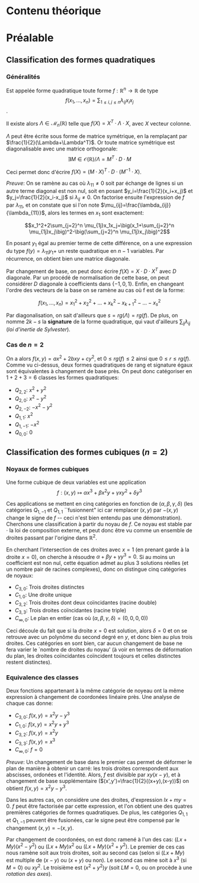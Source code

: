 # Contenu théorique

# Préalable

## Classification des formes quadratiques

### Généralités

Est appelée forme quadratique toute forme $f:\mathbb{R}^n\to\mathbb{R}$ de type $$f(x_1,...,x_n)=\sum_{1\leq i,j\leq n}\lambda_{ij}x_ix_j$$.

Il existe alors $\Lambda\in \mathcal{M}_n(\mathbb{R})$ telle que $f(X)=X^T\cdot\Lambda\cdot X$, avec $X$ vecteur colonne.

$\Lambda$ peut être écrite sous forme de matrice symétrique, en la remplaçant par $\frac{1}{2}(\Lambda+\Lambda^T)$. Or toute matrice symétrique est diagonalisable avec une matrice orthogonale: $$\exists M \in \mathcal{O}(\mathbb{R}) / \Lambda = M^T\cdot D\cdot M$$

Ceci permet donc d'écrire $f(X) = (M\cdot X)^T\cdot D\cdot (M^{-1}\cdot X)$.

*Preuve*: On se ramène au cas où $\lambda_{11} \neq 0$ soit par échange de lignes si un autre terme diagonal est non nul, soit en posant $y_i=\frac{1}{2}(x_i+x_j)$ et $y_j=\frac{1}{2}(x_i-x_j)$ si $\lambda_{ij}\neq 0$. On factorise ensuite l'expression de $f$ par $\lambda_{11}$, et on constate que si l'on note $\mu_{ij}=\frac{\lambda_{ij}}{\lambda_{11}}$, alors les termes en $x_1$ sont exactement:

$$x_1^2+2\sum_{j=2}^n \mu_{1j}x_1x_j=\big(x_1+\sum_{j=2}^n \mu_{1j}x_j\big)^2-\big(\sum_{j=2}^n \mu_{1j}x_j\big)^2$$

En posant $y_1$ égal au premier terme de cette différence, on a une expression du type $f(y)=\lambda_{11}y_1+$ un reste quadratique en $n-1$ variables. Par récurrence, on obtient bien une matrice diagonale.

Par changement de base, on peut donc écrire $f(X) = X\cdot D\cdot X^T$ avec $D$ diagonale. Par un procédé de normalisation de cette base, on peut considérer $D$ diagonale à coefficients dans $\{-1,0,1\}$. Enfin, en changeant l'ordre des vecteurs de la base on se ramène au cas où f est de la forme:

$$f(x_1,...,x_n)=x_1^2+x_2^2+...+x_k^2-x_{k+1}^2-...-x_s^2$$

Par diagonalisation, on sait d'ailleurs que $s=rg(\Lambda)=rg(f)$. De plus, on nomme $2k-s$ la **signature** de la forme quadratique, qui vaut d'ailleurs $\sum_{ij}\lambda_{ij}$ (*loi d'inertie de Sylvester*).

### Cas de $n=2$

On a alors $f(x,y)=ax^2+2bxy+cy^2$, et $0\leq rg(f)\leq 2$ ainsi que $0\leq r\leq rg(f)$. Comme vu ci-dessus, deux formes quadratiques de rang et signature égaux sont équivalentes à changement de base près. On peut donc catégoriser en $1+2+3=6$ classes les formes quadratiques:

 - $Q_{2,2}$: $x^2+y^2$
 - $Q_{2,0}$: $x^2-y^2$
 - $Q_{2,-2}$: $-x^2-y^2$
 - $Q_{1,1}$: $x^2$
 - $Q_{1,-1}$: $-x^2$
 - $Q_{0,0}$: $0$

## Classification des formes cubiques ($n=2$)

### Noyaux de formes cubiques

Une forme cubique de deux variables est une application $$f: (x,y) \mapsto \alpha x^3+\beta x^2y+\gamma xy^2+\delta y^3$$

Ces applications se mettent en cinq catégories en fonction de $(\alpha,\beta,\gamma,\delta)$ (les catégories $Q_{1,-1}$ et $Q_{1,1}$ ``fusionnent" ici car remplacer $(x,y)$ par $-(x,y)$ change le signe de $f$ -- ceci n'est bien entendu pas une démonstration).
Cherchons une classification à partir du noyau de $f$. Ce noyau est stable par $\cdot$ la loi de composition externe, et peut donc être vu comme un ensemble de droites passant par l'origine dans $\mathbb{R}^2$.

En cherchant l'intersection de ces droites avec $x=1$ (en prenant garde à la droite $x=0$), on cherche à résoudre $\alpha+\beta y+\gamma y^3=0$. Si au moins un coefficient est non nul, cette équation admet au plus 3 solutions réelles (et un nombre pair de racines complexes), donc on distingue cinq catégories de noyaux:

 - $C_{3,0}$: Trois droites distinctes
 - $C_{1,0}$: Une droite unique
 - $C_{3,2}$: Trois droites dont deux coïncidantes (racine double)
 - $C_{3,3}$: Trois droites coïncidantes (racine triple)
 - $C_{\infty,0}$: Le plan en entier (cas où $(\alpha,\beta,\gamma,\delta)=(0,0,0,0)$)

Ceci découle du fait que si la droite $x=0$ est solution, alors $\delta=0$ et on se retrouve avec un polynôme du second degré en $y$, et donc bien au plus trois droites. Ces catégories en sont bien, car aucun changement de base ne fera varier le `nombre de droites du noyau' (à voir en termes de déformation du plan, les droites coïncidantes coïncident toujours et celles distinctes restent distinctes).

### Equivalence des classes

Deux fonctions appartenant à la même catégorie de noyeau ont la même expression à changement de coordonées linéaire près. Une analyse de chaque cas donne:

 - $C_{3,0}$: $f(x,y)=x^2y-y^3$
 - $C_{1,0}$: $f(x,y)=x^2y+y^3$
 - $C_{3,2}$: $f(x,y)=x^2y$
 - $C_{3,3}$: $f(x,y)=x^3$
 - $C_{\infty,0}$: $f=0$

*Preuve*: Un changement de base dans le premier cas permet de déformer le plan de manière à obtenir un carré: les trois droites correspondent aux abscisses, ordonées et l'identité. Alors, $f$ est divisible par $xy(x-y)$, et à changement de base supplémentaire ($(x',y')=\frac{1}{2}((x+y),(x-y))$) on obtient $f(x,y)=x^2y-y^3$.

Dans les autres cas, on considère une des droites, d'expression $lx+my=0$. $f$ peut être factorisée par cette expression, et l'on obtient une des quatres premières catégories de formes quadratiques. De plus, les catégories $Q_{1,1}$ et $Q_{1,-1}$ peuvent être fusionées, car le signe peut être compensé par le changement $(x,y)=-(x,y)$.

Par changement de coordonées, on est donc ramené à l'un des cas: $(Lx+My)(x^2-y^2)$ ou $(Lx+My)x^2$ ou $(Lx+My)(x^2+y^2)$. Le premier de ces cas nous ramène soit aux trois droites, soit au second cas (selon si $(Lx+My)$ est multiple de $(x-y)$ ou $(x+y)$ ou non). Le second cas mène soit à $x^3$ (si $M=0$) ou $xy^2$. Le troisième est $(x^2+y^2)y$ (soit $LM=0$, ou on procède à une *rotation des axes*).


